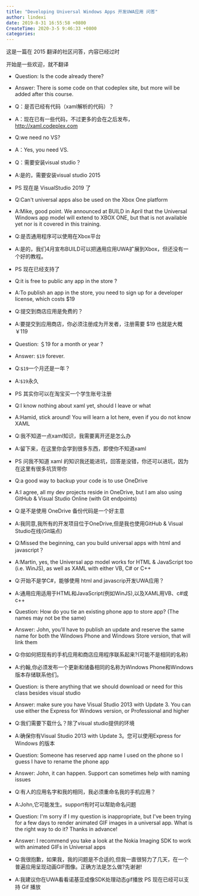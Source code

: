 ```yaml
---
title: "Developing Universal Windows Apps 开发UWA应用 问答"
author: lindexi
date: 2019-8-31 16:55:58 +0800
CreateTime: 2020-3-5 9:46:33 +0800
categories: 
---
```


这是一篇在 2015 翻译的社区问答，内容已经过时

<!--more-->



开始是一些欢迎，就不翻译

- Question: Is the code already there? 
- Answer: There is some code on that codeplex site, but more will be added after this course.

- Q：是否已经有代码（xaml解析的代码）？
- A：现在已有一些代码，不过更多的会在之后发布，http://xaml.codeplex.com

- Q:we need no VS?
- A：Yes, you need VS.

- Q：需要安装visual studio？
- A:是的，需要安装visual studio 2015
- PS 现在是 VisualStudio 2019 了

- Q:Can't universal apps also be used on the Xbox One platform
- A:Mike, good point. We announced at BUILD in April that the Universal Windows app model will extend to XBOX ONE, but that is not available yet nor is it covered in this training.

- Q:是否通用程序可以使用在Xbox平台
- A:是的，我们4月宣布BUILD可以把通用应用UWA扩展到Xbox，但还没有一个好的教程。
- PS 现在已经支持了 

- Q:it is free to public any app in the store ?
- A:To publish an app in the store, you need to sign up for a developer license, which costs $19

- Q:提交到商店应用是免费的？
- A:要提交到应用商店，你必须注册成为开发者，注册需要 $19 也就是大概 ￥119

- Question: ＄19  for a month or year ? 
- Answer: `$19` forever.

- Q:`$19`一个月还是一年？
- A:`$19`永久
- PS 其实你可以在淘宝买一个学生账号注册

- Q:I know nothing about xaml yet, should I leave or what
- A:Hamid, stick around! You will learn a lot here, even if you do not know XAML

- Q:我不知道一点xaml知识，我需要离开还是怎么办
- A:留下来，在这里你会学到很多东西，即使你不知道xaml
- PS 问我不知道 xaml 的知识我还能进坑，回答是没错，你还可以进坑，因为在这里有很多坑货带你

- Q:a good way to backup your code is to use OneDrive
- A:I agree, all my dev projects reside in OneDrive, but I am also using GitHub & Visual Studio Online (with Git endpoints)

- Q:是不是使用 OneDrive 备份代码是一个好主意
- A:我同意,我所有的开发项目位于OneDrive,但是我也使用GitHub & Visual Studio在线(Git端点)

- Q:Missed the beginning, can you build universal apps with html and javascript？
- A:Martin, yes, the Universal app model works for HTML & JavaScript too (i.e. WinJS), as well as XAML with either VB, C# or C++

- Q:开始不是学C#，能够使用 html and javascrip开发UWA应用？
- A:通用应用适用于HTML和JavaScript(例如WinJS),以及XAML用VB、c#或c++

- Question: How do you tie an existing phone app to store app? (The names may not be the same) 
- Answer: John, you'll have to publish an update and reserve the same name for both the Windows Phone and Windows Store version, that will link them

- Q:你如何把现有的手机应用和商店应用程序联系起来?(可能不是相同的名称)
- A:约翰,你必须发布一个更新和储备相同的名称为Windows Phone和Windows版本存储联系他们。

- Question: is there anything that we should download or need for this class besides visual studio 
- Answer: make sure you have Visual Studio 2013 with Update 3. You can use either the Express for Windows version, or Professional and higher

- Q:我们需要下载什么？除了visual studio提供的环境
- A:确保你有Visual Studio 2013 with Update 3。您可以使用Express for Windows 的版本

- Question: Someone has reserved app name I used on the phone so I guess I have to rename the phone app 
- Answer: John, it can happen. Support can sometimes help with naming issues

- Q:有人的应用名字和我的相同，我必须重命名我的手机应用？
- A:John,它可能发生。support有时可以帮助命名问题

- Question: I'm sorry if I my question is inappropriate, but I've been trying for a few days to render animated GIF images in a universal app. What is the right way to do it? Thanks in advance! 
- Answer: I recommend you take a look at the Nokia Imaging SDK to work with animated GIFs in Universal apps

- Q:我很抱歉，如果我，我的问题是不合适的,但我一直很努力了几天，在一个普遍应用呈现动画GIF图像。正确方法是怎么做?先谢谢!
- A:我建议你在UWA看看诺基亚成像SDK处理动态gif播放
PS 现在已经可以支持 Gif 播放

